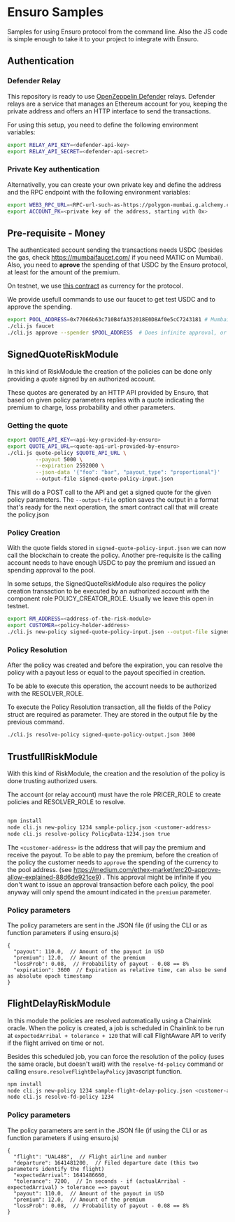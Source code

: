 # Ensuro Samples

Samples for using Ensuro protocol from the command line. Also the JS code is simple enough to take it to your project to integrate with Ensuro.

## Authentication

### Defender Relay

This repository is ready to use [OpenZeppelin Defender](https://www.openzeppelin.com/defender) relays. Defender relays are a service that manages an Ethereum account for you, keeping the private address and offers an HTTP interface to send the transactions.

For using this setup, you need to define the following environment variables:

```bash
export RELAY_API_KEY=<defender-api-key>
export RELAY_API_SECRET=<defender-api-secret>
```

### Private Key authentication

Alternativelly, you can create your own private key and define the address and the RPC endpoint with the following environment variables:

```bash
export WEB3_RPC_URL=<RPC-url-such-as-https://polygon-mumbai.g.alchemy.com/v2/apikey>
export ACCOUNT_PK=<private key of the address, starting with 0x>
```

## Pre-requisite - Money

The authenticated account sending the transactions needs USDC (besides the gas, check https://mumbaifaucet.com/ if you need MATIC on Mumbai). Also, you need to **aprove** the spending of that USDC by the Ensuro protocol, at least for the amount of the premium.

On testnet, we use [this contract](https://mumbai.polygonscan.com/address/0x9aa7fec87ca69695dd1f879567ccf49f3ba417e2) as currency for the protocol.

We provide usefull commands to use our faucet to get test USDC and to approve the spending.

```bash
export POOL_ADDRESS=0x77066b63c710B4fA352018E0D8Af0e5cC7243181 # Mumbai address of Ensuro Pool
./cli.js faucet
./cli.js approve --spender $POOL_ADDRESS  # Does infinite approval, or you can specify --approval-limit
```


## SignedQuoteRiskModule

In this kind of RiskModule the creation of the policies can be done only providing a *quote* signed by an authorized account.

These quotes are generated by an HTTP API provided by Ensuro, that based on given policy parameters replies with a quote indicating the premium to charge, loss probability and other parameters.

### Getting the quote

```bash
export QUOTE_API_KEY=<api-key-provided-by-ensuro>
export QUOTE_API_URL=<quote-api-url-provided-by-ensuro>
./cli.js quote-policy $QUOTE_API_URL \
         --payout 5000 \
         --expiration 2592000 \
         --json-data '{"foo": "bar", "payout_type": "proportional"}'
         --output-file signed-quote-policy-input.json
```

This will do a POST call to the API and get a signed quote for the given policy parameters. The `--output-file` option saves the output in a format that's ready for the next operation, the smart contract call that will create the policy.json


### Policy Creation

With the quote fields stored in `signed-quote-policy-input.json` we can now call the blockchain to create the policy. Another pre-requisite is the calling account needs to have enough USDC to pay the premium and issued an spending approval to the pool.

In some setups, the SignedQuoteRiskModule also requires the policy creation transaction to be executed by an authorized account with the component role POLICY_CREATOR_ROLE. Usually we leave this open in testnet.

```bash
export RM_ADDRESS=<address-of-the-risk-module>
export CUSTOMER=<policy-holder-address>
./cli.js new-policy signed-quote-policy-input.json --output-file signed-quote-policy-output.json
```

### Policy Resolution

After the policy was created and before the expiration, you can resolve the policy with a payout less or equal to the payout specified in creation.

To be able to execute this operation, the account needs to be authorized with the RESOLVER_ROLE.

To execute the Policy Resolution transaction, all the fields of the Policy struct are required as parameter. They are stored in the output file by the previous command.

```bash
./cli.js resolve-policy signed-quote-policy-output.json 3000
```

## TrustfullRiskModule

With this kind of RiskModule, the creation and the resolution of the policy is done trusting authorized users.

The account (or relay account) must have the role PRICER_ROLE to create policies and RESOLVER_ROLE to resolve.

```bash

npm install
node cli.js new-policy 1234 sample-policy.json <customer-address>
node cli.js resolve-policy PolicyData-1234.json true
```

The `<customer-address>` is the address that will pay the premium and receive the payout. To be able to pay the premium, before the creation of the policy the customer needs to `approve` the spending of the currency to the pool address. (see https://medium.com/ethex-market/erc20-approve-allow-explained-88d6de921ce9) . This approval might be infinite if you don't want to issue an approval transaction before each policy, the pool anyway will only spend the amount indicated in the `premium` parameter.

### Policy parameters

The policy parameters are sent in the JSON file (if using the CLI or as function parameters if using ensuro.js)

```
{
  "payout": 110.0,  // Amount of the payout in USD
  "premium": 12.0,  // Amount of the premium
  "lossProb": 0.08,  // Probability of payout - 0.08 == 8%
  "expiration": 3600  // Expiration as relative time, can also be send as absolute epoch timestamp
}
```

## FlightDelayRiskModule

In this module the policies are resolved automatically using a Chainlink oracle. When the policy is created, a job is scheduled in Chainlink to be run at `expectedArribal + tolerance + 120` that will call FlightAware API to verify if the flight arrived on time or not.

Besides this scheduled job, you can force the resolution of the policy (uses the same oracle, but doesn't wait) with the `resolve-fd-policy` command or calling `ensuro.resolveFlightDelayPolicy` javascript function.

```bash
npm install
node cli.js new-policy 1234 sample-flight-delay-policy.json <customer-address>
node cli.js resolve-fd-policy 1234
```

### Policy parameters

The policy parameters are sent in the JSON file (if using the CLI or as function parameters if using ensuro.js)

```
{
  "flight": "UAL488",  // Flight airline and number
  "departure": 1641481200,  // Filed departure date (this two parameters identify the flight)
  "expectedArrival": 1641486660,
  "tolerance": 7200,  // In seconds - if (actualArribal - expectedArrival) > tolerance ==> payout
  "payout": 110.0,  // Amount of the payout in USD
  "premium": 12.0,  // Amount of the premium
  "lossProb": 0.08,  // Probability of payout - 0.08 == 8%
}
```
